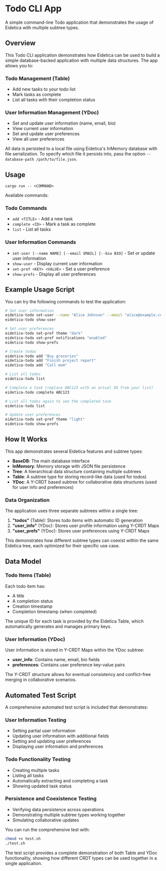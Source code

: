 # Todo CLI App

A simple command-line Todo application that demonstrates the usage of Eidetica with multiple subtree types.

## Overview

This Todo CLI application demonstrates how Eidetica can be used to build a simple database-backed application with multiple data structures. The app allows you to:

### Todo Management (Table)

- Add new tasks to your todo list
- Mark tasks as complete
- List all tasks with their completion status

### User Information Management (YDoc)

- Set and update user information (name, email, bio)
- View current user information
- Set and update user preferences
- View all user preferences

All data is persisted to a local file using Eidetica's InMemory database with file serialization.
To specify which file it persists into, pass the option `--database-path /path/to/file.json`.

## Usage

```
cargo run -- <COMMAND>
```

Available commands:

### Todo Commands

- `add <TITLE>` - Add a new task
- `complete <ID>` - Mark a task as complete
- `list` - List all tasks

### User Information Commands

- `set-user [--name NAME] [--email EMAIL] [--bio BIO]` - Set or update user information
- `show-user` - Display current user information
- `set-pref <KEY> <VALUE>` - Set a user preference
- `show-prefs` - Display all user preferences

## Example Usage Script

You can try the following commands to test the application:

```bash
# Set user information
eidetica-todo set-user --name "Alice Johnson" --email "alice@example.com" --bio "Software developer"
eidetica-todo show-user

# Set user preferences
eidetica-todo set-pref theme "dark"
eidetica-todo set-pref notifications "enabled"
eidetica-todo show-prefs

# Create todos
eidetica-todo add "Buy groceries"
eidetica-todo add "Finish project report"
eidetica-todo add "Call mom"

# List all todos
eidetica-todo list

# Complete a task (replace ABC123 with an actual ID from your list)
eidetica-todo complete ABC123

# List all todos again to see the completed task
eidetica-todo list

# Update user preferences
eidetica-todo set-pref theme "light"
eidetica-todo show-prefs
```

## How It Works

This app demonstrates several Eidetica features and subtree types:

- **BaseDB**: The main database interface
- **InMemory**: Memory storage with JSON file persistence
- **Tree**: A hierarchical data structure containing multiple subtrees
- **Table**: A subtree type for storing record-like data (used for todos)
- **YDoc**: A Y-CRDT based subtree for collaborative data structures (used for user info and preferences)

### Data Organization

The application uses three separate subtrees within a single tree:

1. **"todos"** (Table<Todo>): Stores todo items with automatic ID generation
2. **"user_info"** (YDoc): Stores user profile information using Y-CRDT Maps
3. **"user_prefs"** (YDoc): Stores user preferences using Y-CRDT Maps

This demonstrates how different subtree types can coexist within the same Eidetica tree, each optimized for their specific use case.

## Data Model

### Todo Items (Table)

Each todo item has:

- A title
- A completion status
- Creation timestamp
- Completion timestamp (when completed)

The unique ID for each task is provided by the Eidetica Table, which automatically generates and manages primary keys.

### User Information (YDoc)

User information is stored in Y-CRDT Maps within the YDoc subtree:

- **user_info**: Contains name, email, bio fields
- **preferences**: Contains user preference key-value pairs

The Y-CRDT structure allows for eventual consistency and conflict-free merging in collaborative scenarios.

## Automated Test Script

A comprehensive automated test script is included that demonstrates:

### User Information Testing

- Setting partial user information
- Updating user information with additional fields
- Setting and updating user preferences
- Displaying user information and preferences

### Todo Functionality Testing

- Creating multiple tasks
- Listing all tasks
- Automatically extracting and completing a task
- Showing updated task status

### Persistence and Coexistence Testing

- Verifying data persistence across operations
- Demonstrating multiple subtree types working together
- Simulating collaborative updates

You can run the comprehensive test with:

```bash
chmod +x test.sh
./test.sh
```

The test script provides a complete demonstration of both Table and YDoc functionality, showing how different CRDT types can be used together in a single application.
